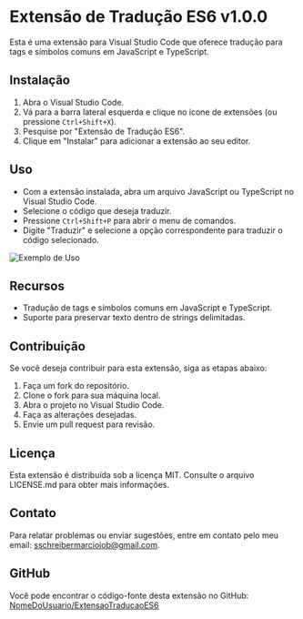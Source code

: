 # Extensão de Tradução ES6 v1.0.0

Esta é uma extensão para Visual Studio Code que oferece tradução para tags e símbolos comuns em JavaScript e TypeScript.

## Instalação

1. Abra o Visual Studio Code.
2. Vá para a barra lateral esquerda e clique no ícone de extensões (ou pressione `Ctrl+Shift+X`).
3. Pesquise por "Extensão de Tradução ES6".
4. Clique em "Instalar" para adicionar a extensão ao seu editor.

## Uso

- Com a extensão instalada, abra um arquivo JavaScript ou TypeScript no Visual Studio Code.
- Selecione o código que deseja traduzir.
- Pressione `Ctrl+Shift+P` para abrir o menu de comandos.
- Digite "Traduzir" e selecione a opção correspondente para traduzir o código selecionado.

![Exemplo de Uso](img/exemplo-uso.png)

## Recursos

- Tradução de tags e símbolos comuns em JavaScript e TypeScript.
- Suporte para preservar texto dentro de strings delimitadas.

## Contribuição

Se você deseja contribuir para esta extensão, siga as etapas abaixo:

1. Faça um fork do repositório.
2. Clone o fork para sua máquina local.
3. Abra o projeto no Visual Studio Code.
4. Faça as alterações desejadas.
5. Envie um pull request para revisão.

## Licença

Esta extensão é distribuída sob a licença MIT. Consulte o arquivo LICENSE.md para obter mais informações.

## Contato

Para relatar problemas ou enviar sugestões, entre em contato pelo meu email: [sschreibermarciojob@gmail.com](mailto:sschreibermarciojob@gmail.com).

## GitHub

Você pode encontrar o código-fonte desta extensão no GitHub: [NomeDoUsuario/ExtensaoTraducaoES6](https://github.com/NomeDoUsuario/ExtensaoTraducaoES6)
